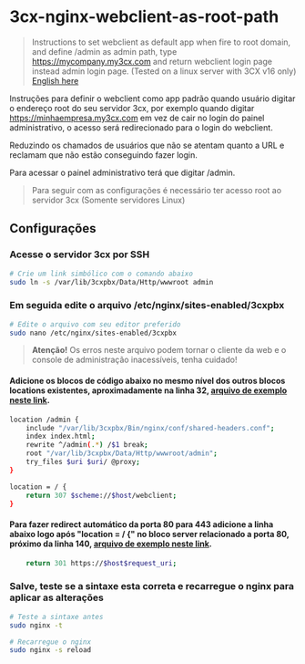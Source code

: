 # 3cx-nginx-webclient-as-root-path

> Instructions to set webclient as default app when fire to root domain, and define /admin as admin path, type https://mycompany.my3cx.com and return webclient login page instead admin login page.
> (Tested on a linux server with 3CX v16 only) [English here](https://raw.githubusercontent.com/abelmferreira/3cx-nginx-webclient-as-root-path/master/README.en.md)

Instruções para definir o webclient como app padrão quando usuário digitar o endereço root do seu servidor 3cx, por exemplo quando digitar https://minhaempresa.my3cx.com em vez de cair no login do painel administrativo, o acesso será redirecionado para o login do webclient.

Reduzindo os chamados de usuários que não se atentam quanto a URL e reclamam que não estão conseguindo fazer login.

Para acessar o painel administrativo terá que digitar /admin.

> Para seguir com as configurações é necessário ter acesso root ao servidor 3cx (Somente servidores Linux)

## Configurações

### Acesse o servidor 3cx por SSH

```bash
# Crie um link simbólico com o comando abaixo
sudo ln -s /var/lib/3cxpbx/Data/Http/wwwroot admin
```

### Em seguida edite o arquivo /etc/nginx/sites-enabled/3cxpbx

```bash
# Edite o arquivo com seu editor preferido
sudo nano /etc/nginx/sites-enabled/3cxpbx
```

> **Atenção!** Os erros neste arquivo podem tornar o cliente da web e o console de administração inacessíveis, tenha cuidado!

#### Adicione os blocos de código abaixo no mesmo nível dos outros blocos locations existentes, aproximadamente na linha 32, [arquivo de exemplo neste link](https://raw.githubusercontent.com/abelmferreira/3cx-nginx-webclient-as-root-path/master/3cxpbx.conf).

```bash
location /admin {
    include "/var/lib/3cxpbx/Bin/nginx/conf/shared-headers.conf";
    index index.html;
    rewrite ^/admin(.*) /$1 break;
    root "/var/lib/3cxpbx/Data/Http/wwwroot/admin";
    try_files $uri $uri/ @proxy;
}

location = / {
    return 307 $scheme://$host/webclient;
}
```


#### Para fazer redirect automático da porta 80 para 443 adicione a linha abaixo logo após "location = / {" no bloco server relacionado a porta 80, próximo da linha 140, [arquivo de exemplo neste link](https://raw.githubusercontent.com/abelmferreira/3cx-nginx-webclient-as-root-path/master/3cxpbx.conf).

```bash
    return 301 https://$host$request_uri;
```


### Salve, teste se a sintaxe esta correta e recarregue o nginx para aplicar as alterações

```bash
# Teste a sintaxe antes
sudo nginx -t

# Recarregue o nginx
sudo nginx -s reload
```

